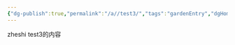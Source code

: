 ```yaml
---
{"dg-publish":true,"permalink":"/a//test3/","tags":"gardenEntry","dgHomeLink":true,"dgPassFrontmatter":false}
---
```


zheshi test3的内容